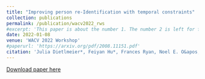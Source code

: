```yaml
---
title: "Improving person re-Identification with temporal constraints"
collection: publications
permalink: /publication/wacv2022_rws
#excerpt: 'This paper is about the number 1. The number 2 is left for future work.'
date: 2022-01-08
venue: 'WACV 2022 Workshop'
#paperurl: 'https://arxiv.org/pdf/2008.11151.pdf'
citation: 'Julia Dietlmeier*, Feiyan Hu*, Frances Ryan, Noel E. O&apos;Connor and Kevin McGuinness. &quot;Improving person re-Identification with temporal constraints.&quot; <i>WACV 2022 Workshop</i>. '
---
```

<!--- This paper is about the number 1. The number 2 is left for future work.-->
[Download paper here](https://openaccess.thecvf.com/content/WACV2022W/RWS/papers/Dietlmeier_Improving_Person_Re-Identification_With_Temporal_Constraints_WACVW_2022_paper.pdf)

<!--- Recommended citation: Your Name, You. (2009). "Paper Title Number 1." <i>Journal 1</i>. 1(1) .-->
